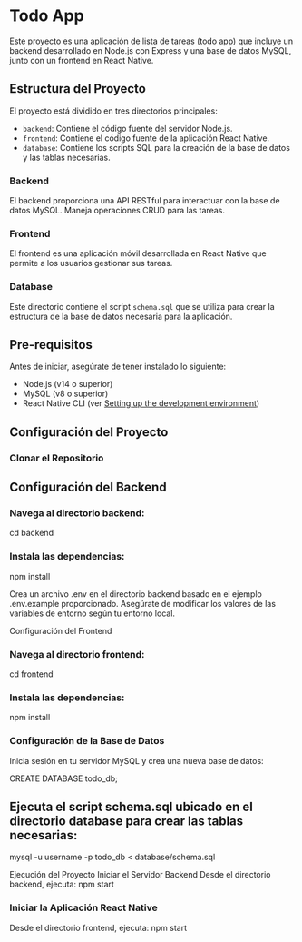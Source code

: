 # Todo App

Este proyecto es una aplicación de lista de tareas (todo app) que incluye un backend desarrollado en Node.js con Express y una base de datos MySQL, junto con un frontend en React Native.

## Estructura del Proyecto

El proyecto está dividido en tres directorios principales:

- `backend`: Contiene el código fuente del servidor Node.js.
- `frontend`: Contiene el código fuente de la aplicación React Native.
- `database`: Contiene los scripts SQL para la creación de la base de datos y las tablas necesarias.

### Backend

El backend proporciona una API RESTful para interactuar con la base de datos MySQL. Maneja operaciones CRUD para las tareas.

### Frontend

El frontend es una aplicación móvil desarrollada en React Native que permite a los usuarios gestionar sus tareas.

### Database

Este directorio contiene el script `schema.sql` que se utiliza para crear la estructura de la base de datos necesaria para la aplicación.

## Pre-requisitos

Antes de iniciar, asegúrate de tener instalado lo siguiente:

- Node.js (v14 o superior)
- MySQL (v8 o superior)
- React Native CLI (ver [Setting up the development environment](https://reactnative.dev/docs/environment-setup))

## Configuración del Proyecto

### Clonar el Repositorio
## Configuración del Backend

### Navega al directorio backend:
cd backend

### Instala las dependencias:
npm install

Crea un archivo .env en el directorio backend basado en el ejemplo .env.example proporcionado. Asegúrate de modificar los valores de las variables de entorno según tu entorno local.

Configuración del Frontend

### Navega al directorio frontend:

cd frontend

### Instala las dependencias:

npm install

### Configuración de la Base de Datos
Inicia sesión en tu servidor MySQL y crea una nueva base de datos:

CREATE DATABASE todo_db;

## Ejecuta el script schema.sql ubicado en el directorio database para crear las tablas necesarias:

mysql -u username -p todo_db < database/schema.sql

Ejecución del Proyecto
Iniciar el Servidor Backend
Desde el directorio backend, ejecuta:
npm start
### Iniciar la Aplicación React Native
Desde el directorio frontend, ejecuta:
npm start
